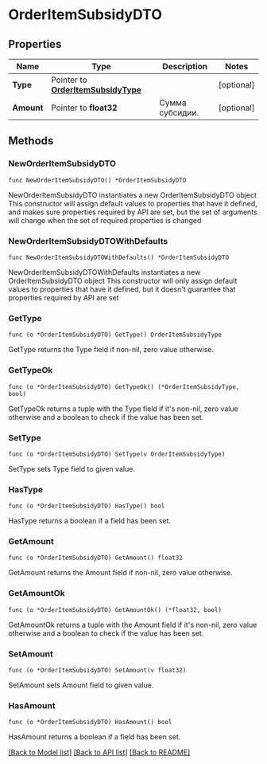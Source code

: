 # OrderItemSubsidyDTO

## Properties

Name | Type | Description | Notes
------------ | ------------- | ------------- | -------------
**Type** | Pointer to [**OrderItemSubsidyType**](OrderItemSubsidyType.md) |  | [optional] 
**Amount** | Pointer to **float32** | Сумма субсидии. | [optional] 

## Methods

### NewOrderItemSubsidyDTO

`func NewOrderItemSubsidyDTO() *OrderItemSubsidyDTO`

NewOrderItemSubsidyDTO instantiates a new OrderItemSubsidyDTO object
This constructor will assign default values to properties that have it defined,
and makes sure properties required by API are set, but the set of arguments
will change when the set of required properties is changed

### NewOrderItemSubsidyDTOWithDefaults

`func NewOrderItemSubsidyDTOWithDefaults() *OrderItemSubsidyDTO`

NewOrderItemSubsidyDTOWithDefaults instantiates a new OrderItemSubsidyDTO object
This constructor will only assign default values to properties that have it defined,
but it doesn't guarantee that properties required by API are set

### GetType

`func (o *OrderItemSubsidyDTO) GetType() OrderItemSubsidyType`

GetType returns the Type field if non-nil, zero value otherwise.

### GetTypeOk

`func (o *OrderItemSubsidyDTO) GetTypeOk() (*OrderItemSubsidyType, bool)`

GetTypeOk returns a tuple with the Type field if it's non-nil, zero value otherwise
and a boolean to check if the value has been set.

### SetType

`func (o *OrderItemSubsidyDTO) SetType(v OrderItemSubsidyType)`

SetType sets Type field to given value.

### HasType

`func (o *OrderItemSubsidyDTO) HasType() bool`

HasType returns a boolean if a field has been set.

### GetAmount

`func (o *OrderItemSubsidyDTO) GetAmount() float32`

GetAmount returns the Amount field if non-nil, zero value otherwise.

### GetAmountOk

`func (o *OrderItemSubsidyDTO) GetAmountOk() (*float32, bool)`

GetAmountOk returns a tuple with the Amount field if it's non-nil, zero value otherwise
and a boolean to check if the value has been set.

### SetAmount

`func (o *OrderItemSubsidyDTO) SetAmount(v float32)`

SetAmount sets Amount field to given value.

### HasAmount

`func (o *OrderItemSubsidyDTO) HasAmount() bool`

HasAmount returns a boolean if a field has been set.


[[Back to Model list]](../README.md#documentation-for-models) [[Back to API list]](../README.md#documentation-for-api-endpoints) [[Back to README]](../README.md)


